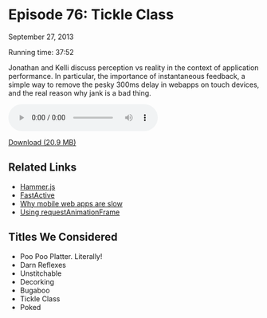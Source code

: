 Episode 76: Tickle Class
====
September 27, 2013

Running time: 37:52

Jonathan and Kelli discuss perception vs reality in the context of application performance. In particular, the importance of instantaneous feedback, a simple way to remove the pesky 300ms delay in webapps on touch devices, and the real reason why jank is a bad thing.

<audio preload="auto" controls>
	<source src="https://s3.amazonaws.com/nitch/Episode_76_Tickle_Class.mp3" type="audio/mpeg" />
    <source src="https://s3.amazonaws.com/nitch/Episode_76_Tickle_Class.ogg" type="audio/ogg" />
    Your browser does not support HTML5 audio. Please download the episode using the link below.
</audio>

[Download (20.9 MB)](https://s3.amazonaws.com/nitch/Episode_76_Tickle_Class.mp3 "Episode 76: Tickle Class")

## Related Links

* [Hammer.js](http://eightmedia.github.io/hammer.js/ "Hammer.js - A javascript library for multi-touch gestures")
* [FastActive](https://github.com/jonathanstark "jonathanstark (Jonathan Stark) · GitHub")
* [Why mobile web apps are slow](http://sealedabstract.com/rants/why-mobile-web-apps-are-slow/ "Why mobile web apps are slow | Sealed Abstract")
* [Using requestAnimationFrame](http://css-tricks.com/using-requestanimationframe/ "Using requestAnimationFrame | CSS-Tricks")

## Titles We Considered

* Poo Poo Platter. Literally!
* Darn Reflexes
* Unstitchable
* Decorking
* Bugaboo
* Tickle Class
* Poked
